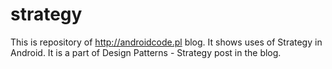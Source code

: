 # strategy
This is repository of http://androidcode.pl blog. It shows uses of Strategy in Android. It is a part of Design Patterns - Strategy post in the blog.
